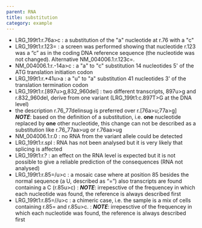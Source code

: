 ```yaml
---
parent: RNA
title: substitution
category: example
---
```


*	LRG_199t1:r.76a>c
	:	a substitution of the "a" nucleotide at r.76 with a "c"
*	LRG_199t1:r.123=
	:	a screen was performed showing that nucleotide r.123 was a “c” as in the coding DNA reference sequence (the nucleotide was not changed). Alternative NM_004006.1:r.123c=.
*	NM_004006.1:r.-14a>c
	:	a "a" to "c" substitution 14 nucleotides 5' of the ATG translation initiation codon
*	LRG_199t1:r.\*41u>a
	:	a "u" to "a" substitution 41 nucleotides 3' of the translation termination codon
*	LRG_199t1:r.[897u>g,832_960del]
	:	two different transcripts, 897u>g and r.832_960del, derive from one variant (LRG_199t1:c.897T>G at the DNA level)
*	the description r.76\_77delinsug is preferred over r.[76a>u;77a>g]  
	_**NOTE**_:	based on the definition of a substitution, i.e. **one** nucleotide replaced by **one** other nucleotide, this change can not be described as a substitution like r.76\_77aa>ug or r.76aa>ug
*	NM_004006.1:r.0
	:	no RNA from the variant allele could be detected
*	LRG_199t1:r.spl
	:	RNA has not been analysed but it is very likely that splicing is affected
*	LRG_199t1:r.?
	:	an effect on the RNA level is expected but it is not possible to give a reliable prediction of the consequences (RNA not analysed)
*	LRG_199t1:r.85=/u>c
	:	a mosaic case where at position 85 besides the normal sequence (a U, described as “=”) also transcripts are found containing a C (r.85u>c)
	:	_**NOTE**_: irrepesctive of the frequencey in which each nucleotide was found, the reference is always described first
*	LRG_199t1:r.85=//u>c
	:	a chimeric case, i.e. the sample is a mix of cells containing r.85= and r.85u>c.
	:	_**NOTE**_: irrepesctive of the frequencey in which each nucleotide was found, the reference is always described first
	
